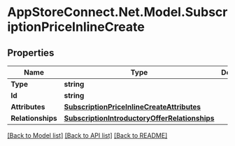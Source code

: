 # AppStoreConnect.Net.Model.SubscriptionPriceInlineCreate

## Properties

Name | Type | Description | Notes
------------ | ------------- | ------------- | -------------
**Type** | **string** |  | 
**Id** | **string** |  | [optional] 
**Attributes** | [**SubscriptionPriceInlineCreateAttributes**](SubscriptionPriceInlineCreateAttributes.md) |  | [optional] 
**Relationships** | [**SubscriptionIntroductoryOfferRelationships**](SubscriptionIntroductoryOfferRelationships.md) |  | [optional] 

[[Back to Model list]](../README.md#documentation-for-models) [[Back to API list]](../README.md#documentation-for-api-endpoints) [[Back to README]](../README.md)

